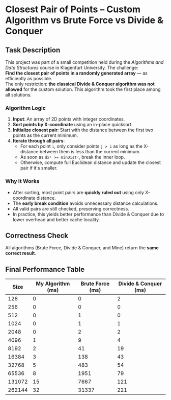 # Closest Pair of Points – Custom Algorithm vs Brute Force vs Divide & Conquer

## Task Description

This project was part of a small competition held during the *Algorithms and Data Structures* course in Klagenfurt University. The challenge:  
**Find the closest pair of points in a randomly generated array** — as efficiently as possible.  
The only restriction: **the classical Divide & Conquer algorithm was not allowed** for the custom solution.
This algorithm took the first place among all solutions.

### Algorithm Logic

1. **Input**: An array of 2D points with integer coordinates.
2. **Sort points by X-coordinate** using an in-place quicksort.
3. **Initialize closest pair**: Start with the distance between the first two points as the current minimum.
4. **Iterate through all pairs**:
   - For each point `i`, only consider points `j > i` as long as the X-distance between them is less than the current minimum.
   - As soon as `dx² >= minDist²`, break the inner loop.
   - Otherwise, compute full Euclidean distance and update the closest pair if it's smaller.

### Why It Works

- After sorting, most point pairs are **quickly ruled out** using only X-coordinate distance.
- The **early break condition** avoids unnecessary distance calculations.
- All valid pairs are still checked, preserving correctness.
- In practice, this yields better performance than Divide & Conquer due to lower overhead and better cache locality.

## Correctness Check

All algorithms (Brute Force, Divide & Conquer, and Mine) return the **same correct result**.

## Final Performance Table

| Size    | My Algorithm (ms) | Brute Force (ms) | Divide & Conquer (ms) |
|---------|-------------------|------------------|------------------------|
| 128     | 0                 | 0                | 2                      |
| 256     | 0                 | 0                | 0                      |
| 512     | 0                 | 1                | 0                      |
| 1024    | 0                 | 1                | 1                      |
| 2048    | 0                 | 2                | 2                      |
| 4096    | 1                 | 9                | 4                      |
| 8192    | 2                 | 41               | 19                     |
| 16384   | 3                 | 138              | 43                     |
| 32768   | 5                 | 483              | 54                     |
| 65536   | 8                 | 1951             | 79                     |
| 131072  | 15                | 7667             | 121                    |
| 262144  | 32                | 31337            | 221                    |
